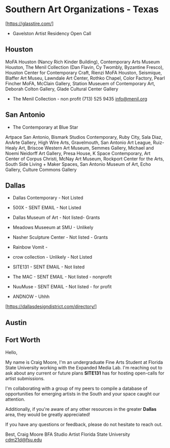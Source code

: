 # Southern Art Organizations - Texas

[https://glasstire.com/]

* Gavelston Artist Residency Open Call

## Houston

MoFA Houston (Nancy Rich Kinder Building), Contemporary Arts Museum Houston, The Menil Collection (Dan Flavin, Cy Twombly, Byzantine Fresco), Houston Center for Contemporary Craft, Rienzi MoFA Houston, Seismique, Blaffer Art Museu, Lawndale Art Center, Rothko Chapel, Color Factory, Pearl Fincher MoFA, McClain Gallery, Station Museuem of Contemporary Art, Deborah Colton Gallery, Glade Cultural Center Gallery

* The Menil Collection - non profit
  (713) 525 9435  info@menil.org

## San Antonio

* The Contemporary at Blue Star

Artpace San Antonio, Bismark Studios Contemporary, Ruby City, Sala Diaz, AnArte Gallery, High Wire Arts, Gravelmouth, San Antonio Art League, Ruiz-Healy Art, Briscoe Western Art Museum, Semmes Gallery, Michael and Noemi Neidorff Art Gallery, Presa House, K Space Contemporary, Art Center of Corpus Christi, McNay Art Museum, Rockport Center for the Arts, South Side Living + Maker Spaces, San Antonio Museum of Art, Echo Gallery, Culture Commons Gallery

## Dallas

* Dallas Contemporary - Not Listed

* 500X - SENT EMAIL - Not Listed

* Dallas Museum of Art - Not listed- Grants

* Meadows Museeum at SMU - Unlikely

* Nasher Sculpture Center - Not listed - Grants

* Rainbow Vomit -

* crow collection - Unlikely - Not Listed

* SITE131 - SENT EMAIL - Not listed

* The MAC - SENT EMAIL - Not listed - nonprofit

* NuuMuse - SENT EMAIL - Not listed - for profit

* ANDNOW - Uhhh

[https://dallasdesigndistrict.com/directory/]

## Austin

## Fort Worth

Hello,

My name is Craig Moore, I'm an undergraduate Fine Arts Student at Florida State University working with the Expanded Media Lab. I'm reaching out to ask about any current or future plans **SITE131** has for hosting open-calls for artist submissions.

I'm collaborating with a group of my peers to compile a database of opportunities for emerging artists in the South and your space caught our attention.

Additionally, if you're aware of any other resources in the greater **Dallas** area, they would be greatly appreciated!

If you have any questions or feedback, please do not hesitate to reach out.

Best,
Craig Moore
BFA Studio Artist
Florida State University
cdm21d@fsu.edu

